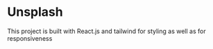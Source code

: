 # Unsplash
This project is built with React.js and tailwind for styling as well as for responsiveness

